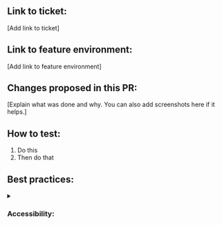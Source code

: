 ## Link to ticket:

[Add link to ticket]

## Link to feature environment:

[Add link to feature environment]

## Changes proposed in this PR:

[Explain what was done and why. You can also add screenshots here if it helps.]

## How to test:

1. Do this
2. Then do that

## Best practices:

<details>
<summary><h3>Accessibility:</h3></summary>
<p>
This project must support WCAG accessibility level AA <em>(edit this according to the requirements of your project)</em>. To ensure this standard is met, remember to:

- Perform automated checks using a tool such as Wave, Lighthouse, or SiteImprove.
- Test keyboard navigation: are all parts of the UI navigable using only the keyboard? Is the tab order logical? Can popups, menus etc be dismissed with the escape key?
- Test with a screen reader such as VoiceOver (macOS), NVDA (Windows), or Orca (Linux).
- Test responsiveness, scaling and text reflow.
- Make sure no accessibility issues exist on either desktop or mobile views.

You can find further testing instructions in the [Accessibility Testing Cheat Sheet](https://intra.wunder.io/info/accessibility-group/accessibility-testing-cheat-sheet) on Intra.
</p>
</details>
